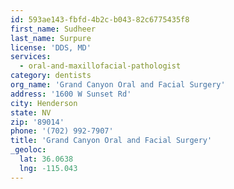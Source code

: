```yaml
---
id: 593ae143-fbfd-4b2c-b043-82c6775435f8
first_name: Sudheer
last_name: Surpure
license: 'DDS, MD'
services:
  - oral-and-maxillofacial-pathologist
category: dentists
org_name: 'Grand Canyon Oral and Facial Surgery'
address: '1600 W Sunset Rd'
city: Henderson
state: NV
zip: '89014'
phone: '(702) 992-7907'
title: 'Grand Canyon Oral and Facial Surgery'
_geoloc:
  lat: 36.0638
  lng: -115.043
---
```

